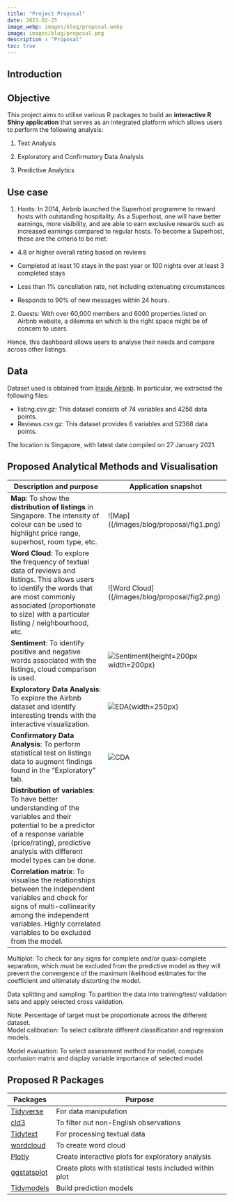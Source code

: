 ```yaml
---
title: "Project Proposal"
date: 2021-02-25
image_webp: images/blog/proposal.webp
image: images/blog/proposal.png
description : "Proposal"
toc: true
---
```


## Introduction





## Objective
This project aims to utilise various R packages to build an **interactive R Shiny application** that serves as an integrated platform which allows users to perform the following analysis:

1.	Text Analysis 

2.	Exploratory and Confirmatory Data Analysis 

3.	Predictive Analytics 



## Use case
1. Hosts: In 2014, Airbnb launched the Superhost programme to reward hosts with outstanding hospitality. As a Superhost, one will have better earnings, more visibility, and are able to earn exclusive rewards such as increased earnings compared to regular hosts. To become a Superhost, these are the criteria to be met: 

-	4.8 or higher overall rating based on reviews 

-	Completed at least 10 stays in the past year or 100 nights over at least 3 completed stays 

-	Less than 1% cancellation rate, not including extenuating circumstances 

-	Responds to 90% of new messages within 24 hours.
 
2.	Guests: With over 60,000 members and 6000 properties listed on Airbnb website, a dilemma on which is the right space might be of concern to users. 

Hence, this dashboard allows users to analyse their needs and compare across other listings.


## Data

Dataset used is obtained from [Inside Airbnb](http://insideairbnb.com/singapore/). In particular, we extracted the following files: 
-	listing.csv.gz: This dataset consists of 74 variables and 4256 data points. 
-	Reviews.csv.gz: This dataset provides 6 variables and 52368 data points. 

The location is Singapore, with latest date compiled on 27 January 2021.


## Proposed Analytical Methods and Visualisation

| Description and purpose |	Application snapshot |
| ----------------------- | -------------------- |
| **Map**: To show the **distribution of listings** in Singapore. The intensity of colour can be used to highlight price range, superhost, room type, etc.	| ![Map]((/images/blog/proposal/fig1.png) |
| **Word Cloud**: To explore the frequency of textual data of reviews and listings. This allows users  to identify the words that are most commonly associated (proportionate to size) with a particular listing / neighbourhood, etc. | ![Word Cloud]((/images/blog/proposal/fig2.png)  |
| **Sentiment**: To identify positive and negative words associated with the listings, cloud comparison is used.	| ![Sentiment](/images/blog/proposal/fig3.png){height=200px width=200px} |
| **Exploratory Data Analysis**: To explore the Airbnb dataset and identify interesting trends with the interactive visualization.  |  ![EDA](/images/blog/proposal/fig4.png){width=250px} |
| **Confirmatory Data Analysis**: To perform statistical test on listings data to augment findings found in the “Exploratory” tab. | ![CDA](/images/blog/proposal/fig5.png)|
| **Distribution of variables**: To have better understanding of the variables and their potential to be a predictor of a response variable (price/rating), predictive analysis with different model types can be done.	|   | 
| **Correlation matrix**: To visualise the relationships between the independent variables and check for signs of multi-collinearity among the independent variables. Highly correlated variables to be excluded from the model. | |

	 
Multiplot:
To check for any signs for complete and/or quasi-complete separation, which must be excluded from the predictive model as they will prevent the convergence of the maximum likelihood estimates for the coefficient and ultimately distorting the model.
	 
Data splitting and sampling:
To partition the data into training/test/ validation sets and apply selected cross validation.

Note: Percentage of target must be proportionate across the different dataset.	 
Model calibration:
To select calibrate different classification and regression models.
	 
Model evaluation:
To select assessment method for model, compute confusion matrix and display variable importance of selected model.	 

## Proposed R Packages
|Packages | Purpose | 
| ------- | ------- | 
| [Tidyverse](https://www.tidyverse.org/) | For data manipulation | 
| [cld3](https://github.com/google/cld3) | To filter out non-English observations| 
| [Tidytext](https://www.tidytextmining.com/) | For processing textual data |
| [wordcloud](https://www.rdocumentation.org/packages/wordcloud/versions/2.6/topics/wordcloud) |	To create word cloud | 
| [Plotly](https://plotly.com/) | Create interactive plots for exploratory analysis |
| [ggstatsplot](https://indrajeetpatil.github.io/ggstatsplot/index.html) |	Create plots with statistical tests included within plot |
| [Tidymodels](https://www.tidymodels.org/) | Build prediction models  |
